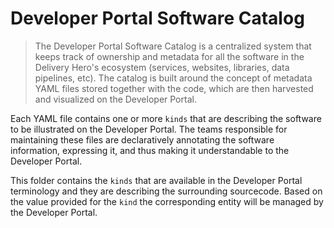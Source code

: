 # Developer Portal Software Catalog

> The Developer Portal Software Catalog is a centralized system that keeps track of ownership and metadata for all the software in the Delivery Hero's ecosystem (services, websites, libraries, data pipelines, etc). The catalog is built around the concept of metadata YAML files stored together with the code, which are then harvested and visualized on the Developer Portal.

Each YAML file contains one or more `kinds` that are describing the software to be illustrated on the Developer Portal. The teams responsible for maintaining these files are declaratively annotating the software information, expressing it, and thus making it understandable to the Developer Portal.

This folder contains the `kinds` that are available in the Developer Portal terminology and they are describing the surrounding sourcecode. Based on the value provided for the `kind` the corresponding entity will be managed by the Developer Portal.
